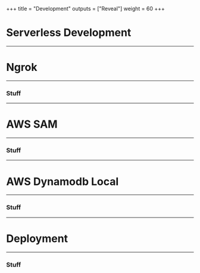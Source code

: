 +++
title = "Development"
outputs = ["Reveal"]
weight = 60
+++

# Serverless Development

---

# Ngrok 

---

### Stuff 

---

# AWS SAM

---

### Stuff 

---

# AWS Dynamodb Local

---

### Stuff 

---

# Deployment

---

### Stuff 
